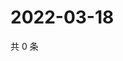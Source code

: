 # 2022-03-18

共 0 条

<!-- BEGIN WEIBO -->
<!-- 最后更新时间 Fri Mar 18 2022 07:15:00 GMT+0800 (China Standard Time) -->

<!-- END WEIBO -->
